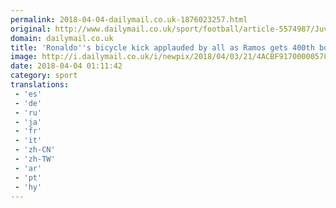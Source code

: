 ```yaml
---
permalink: 2018-04-04-dailymail.co.uk-1876023257.html
original: http://www.dailymail.co.uk/sport/football/article-5574987/Juventus-fans-applaud-Cristiano-Ronaldos-bicycle-kick.html?ITO=1490&ns_mchannel=rss&ns_campaign=1490
domain: dailymail.co.uk
title: 'Ronaldo''s bicycle kick applauded by all as Ramos gets 400th booking'
image: http://i.dailymail.co.uk/i/newpix/2018/04/03/21/4ACBF91700000578-0-image-a-39_1522789156909.jpg
date: 2018-04-04 01:11:42
category: sport
translations: 
 - 'es'
 - 'de'
 - 'ru'
 - 'ja'
 - 'fr'
 - 'it'
 - 'zh-CN'
 - 'zh-TW'
 - 'ar'
 - 'pt'
 - 'hy'
---
```


